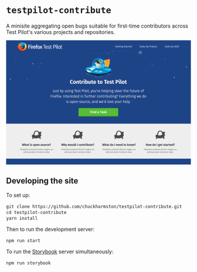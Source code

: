 # `testpilot-contribute`

A minisite aggregating open bugs suitable for first-time contributors across
Test Pilot's various projects and repositories.

![Screenshot](docs/screenshot.png)

## Developing the site

To set up:

```
git clone https://github.com/chuckharmston/testpilot-contribute.git
cd testpilot-contribute
yarn install
```

Then to run the development server:

```
npm run start
```

To run the [Storybook](https://storybook.js.org) server simultaneously:

```
npm run storybook
```
